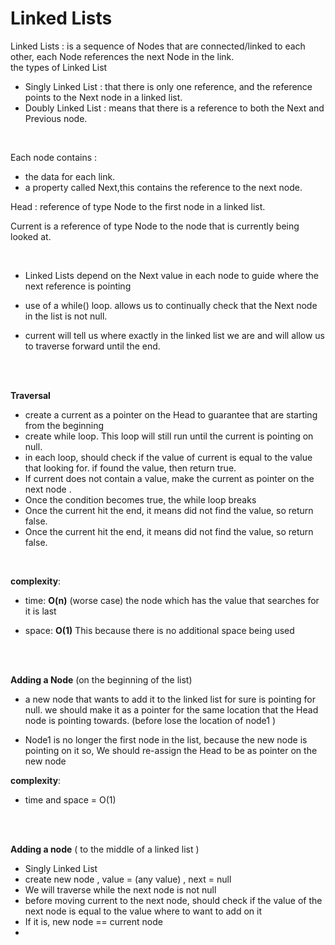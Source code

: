 # Linked Lists

Linked Lists : is a sequence of Nodes that are connected/linked to each other, each Node references the next Node in the link. <br>
the types of Linked List 

* Singly Linked List : that there is only one reference, and the reference points to the Next node in a linked list.
* Doubly Linked List : means that there is a reference to both the Next and Previous node.

<br>

Each node contains :
* the data for each link.
* a property called Next,this contains the reference to the next node.

Head : reference of type Node to the first node in a linked list.

Current is a reference of type Node to the node that is currently being looked at. 

<br>

* Linked Lists depend on the Next value in each node to guide  where the next reference is pointing

* use of a while() loop. allows us to continually check that the Next node in the list is not null. 

* current will tell us where exactly in the linked list we are and will allow us to traverse forward until the end.

<br>

<br>

**Traversal**

* create a current as a pointer on the Head to guarantee that are starting from the beginning
* create while loop. This loop will still run until the current is pointing on null. 
* in each loop, should check if the value of current is equal to the value that looking for.  if found the value, then return true.
* If current does not contain a value,  make the current as pointer on the next node .
* Once the condition becomes true, the while loop breaks
* Once the current hit the end, it means did not find the value, so return false.
* Once the current hit the end, it means did not find the value, so return false.

<br>

**complexity**: 

 * time:  **O(n)** (worse case) 
the node which has the value that searches for it is last   

 * space: **O(1)**  This because there is no additional space being used


<br>

<br>

**Adding a Node** (on the beginning of the list)

* a new node that wants to add it to the linked list for sure is pointing for null. we should make it as a pointer for the same location that the Head node is pointing towards. (before lose the location of node1 )

* Node1 is no longer the first node in the list, because the new node is pointing on it so, We should re-assign the Head to be as pointer on the new node 

**complexity**: 
* time and space = O(1)

<br>

<br>

**Adding a node** ( to the middle of a linked list )
*  Singly Linked List
* create new node , value = (any value) , next = null
* We will traverse while the next node is not null
* before moving current to the next node, should check  if the value of the next node is equal to the value where to want to add on it  
* If it is, new node == current node 
* 








